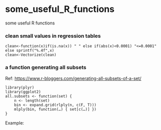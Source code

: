 # some_useful_R_functions
some useful R functions

### clean small values in regression tables
```
clean<-function(x)if(is.na(x)) " " else if(abs(x)<0.0001) "<=0.0001" else sprintf("%.4f",x)
clean<-Vectorize(clean)
```

### a function generating all subsets
Ref: https://www.r-bloggers.com/generating-all-subsets-of-a-set/
```
library(plyr)
library(ggplot2)
all.subsets <- function(set) {
    n <- length(set)
    bin <- expand.grid(rlply(n, c(F, T)))
    mlply(bin, function(…) { set[c(…)] })
}
```
Example:
